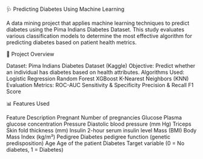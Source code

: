 🩺 Predicting Diabetes Using Machine Learning

A data mining project that applies machine learning techniques to predict diabetes using the Pima Indians Diabetes Dataset. This study evaluates various classification models to determine the most effective algorithm for predicting diabetes based on patient health metrics.

📌 Project Overview

Dataset: Pima Indians Diabetes Dataset (Kaggle)
Objective: Predict whether an individual has diabetes based on health attributes.
Algorithms Used:
Logistic Regression
Random Forest
XGBoost
K-Nearest Neighbors (KNN)
Evaluation Metrics:
ROC-AUC
Sensitivity & Specificity
Precision & Recall
F1 Score

📊 Features Used

Feature	    Description
Pregnant	  Number of pregnancies
Glucose	    Plasma glucose concentration
Pressure	  Diastolic blood pressure (mm Hg)
Triceps	    Skin fold thickness (mm)
Insulin	    2-hour serum insulin level
Mass (BMI)	Body Mass Index (kg/m²)
Pedigree	  Diabetes pedigree function (genetic predisposition)
Age	        Age of the patient
Diabetes	  Target variable (0 = No diabetes, 1 = Diabetes)
